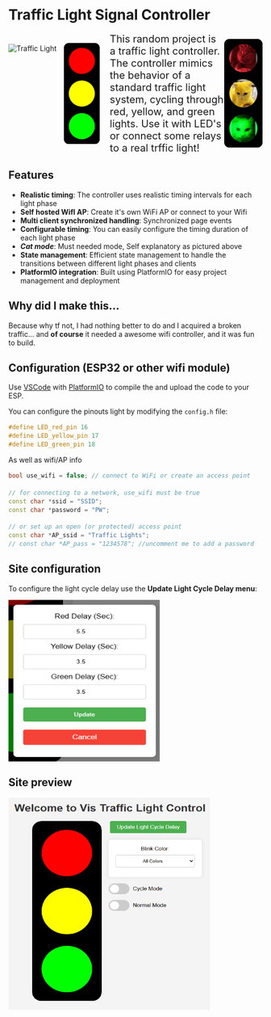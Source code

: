 # Traffic Light Signal Controller

<div style="display: flex; align-items: center; flex-wrap: nowrap;">
    <img src="src/images/traffic_light.gif" alt="Traffic Light" width="100" height="195" style="margin-right: 10px;">
    <img src="data/images/trfc_lt_all_on.png" alt="Traffic Light" width="100" height="200">
    <span style="font-size: 20px; margin-left: 20px;">This random project is a traffic light controller. The controller mimics the behavior of a standard traffic light system, cycling through red, yellow, and green lights. Use it with LED's or connect some relays to a real trffic light!</span>
    <img src="data/images/trfc_lt_all_on_cat.png" alt="Traffic Light" width="100" height="215">
</div>

## Features

- **Realistic timing**: The controller uses realistic timing intervals for each light phase
- **Self hosted WifI AP**: Create it's own WiFi AP or connect to your Wifi
- **Multi client synchronized handling**: Synchronized page events
- **Configurable timing**: You can easily configure the timing duration of each light phase
- ***Cat mode***: Must needed mode, Self explanatory as pictured above
- **State management**: Efficient state management to handle the transitions between different light phases and clients
- **PlatformIO integration**: Built using PlatformIO for easy project management and deployment


## Why did I make this...

Because why tf not, I had nothing better to do and I acquired a broken traffic... and **of course** it needed a awesome wifi controller, and it was fun to build.

## Configuration (ESP32 or other wifi module)

Use [VSCode](https://code.visualstudio.com/) with [PlatformIO](https://platformio.org/install/ide?install=vscode) to compile the and upload the code to your ESP.

You can configure the pinouts light by modifying the `config.h` file:
```cpp
#define LED_red_pin 16
#define LED_yellow_pin 17
#define LED_green_pin 18
```

As well as wifi/AP info
```cpp
bool use_wifi = false; // connect to WiFi or create an access point

// for connecting to a network, use_wifi must be true
const char *ssid = "SSID";
const char *password = "PW";

// or set up an open (or protected) access point
const char *AP_ssid = "Traffic Lights";
// const char *AP_pass = "1234578"; //uncomment me to add a password
```

## Site configuration

To configure the light cycle delay use the **Update Light Cycle Delay menu**:

<div style="display: flex; align-items: center;">
    <img src="src/images/delay_menu.png" alt="Traffic Light" width="300" height="320">
</div>

## Site preview

<div style="display: flex; align-items: center;">
    <img src="src/images/main_page.png" alt="Traffic Light" width="400" height="420">
</div>

